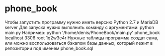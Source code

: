 # phone_book
Чтобы запустить программу нужно иметь версию Python 2.7 и MariaDB server
Для запуска нужно выполнить команду с аргументами: python main.py <database name> <database host> <database port> <username> <password>
Например: python '/home/denis/PhoneBook/main.py' phone_book localhost 3306 root 1q2w3e4r
Нужные таблицы программа создат сама, или можно воспользоваться бэкапом базы данных, который лежит в репозитории под именем phone_book.sql

